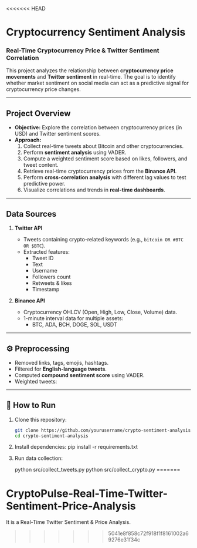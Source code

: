 <<<<<<< HEAD
# Cryptocurrency Sentiment Analysis  

### Real-Time Cryptocurrency Price & Twitter Sentiment Correlation  

This project analyzes the relationship between **cryptocurrency price movements** and **Twitter sentiment** in real-time. The goal is to identify whether market sentiment on social media can act as a predictive signal for cryptocurrency price changes.  

---

## Project Overview  
- **Objective:** Explore the correlation between cryptocurrency prices (in USD) and Twitter sentiment scores.  
- **Approach:**  
  1. Collect real-time tweets about Bitcoin and other cryptocurrencies.  
  2. Perform **sentiment analysis** using VADER.  
  3. Compute a weighted sentiment score based on likes, followers, and tweet content.  
  4. Retrieve real-time cryptocurrency prices from the **Binance API**.  
  5. Perform **cross-correlation analysis** with different lag values to test predictive power.  
  6. Visualize correlations and trends in **real-time dashboards**.  

---

## Data Sources  
1. **Twitter API**  
   - Tweets containing crypto-related keywords (e.g., `bitcoin OR #BTC OR $BTC`).  
   - Extracted features:  
     - Tweet ID  
     - Text  
     - Username  
     - Followers count  
     - Retweets & likes  
     - Timestamp  

2. **Binance API**  
   - Cryptocurrency OHLCV (Open, High, Low, Close, Volume) data.  
   - 1-minute interval data for multiple assets:  
     - BTC, ADA, BCH, DOGE, SOL, USDT  

---

## ⚙️ Preprocessing  
- Removed links, tags, emojis, hashtags.  
- Filtered for **English-language tweets**.  
- Computed **compound sentiment score** using VADER.  
- Weighted tweets:  


---

## 🚀 How to Run  
1. Clone this repository:  
   ```bash
   git clone https://github.com/yourusername/crypto-sentiment-analysis.git
   cd crypto-sentiment-analysis

2. Install dependencies:
    pip install -r requirements.txt

3. Run data collection:

    python src/collect_tweets.py
    python src/collect_crypto.py
=======
# CryptoPulse-Real-Time-Twitter-Sentiment-Price-Analysis
It is a Real-Time Twitter Sentiment &amp; Price Analysis.
>>>>>>> 5041e8f858c72f918f1f8161002a69276e31f34c
